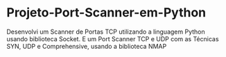 # Projeto-Port-Scanner-em-Python
Desenvolvi um Scanner de Portas TCP utilizando a linguagem Python usando  biblioteca Socket. E um Port Scanner TCP e UDP com as Técnicas SYN, UDP e Comprehensive, usando a biblioteca NMAP
